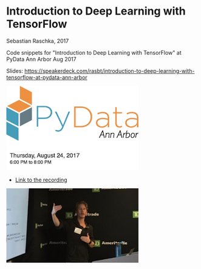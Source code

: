 # Introduction to Deep Learning with TensorFlow

Sebastian Raschka, 2017

Code snippets for "Introduction to Deep Learning with TensorFlow" at PyData Ann Arbor Aug 2017

Slides: https://speakerdeck.com/rasbt/introduction-to-deep-learning-with-tensorflow-at-pydata-ann-arbor

<img src="./images/pydata-annarbor-aug.jpg" width="348">

- [Link to the recording](https://www.youtube.com/watch?v=vRF7ENlwD50&feature=youtu.be)

[<img src="./images/pydata-annarbor-2017.jpg" width="348">](https://www.youtube.com/watch?v=vRF7ENlwD50&feature=youtu.be)